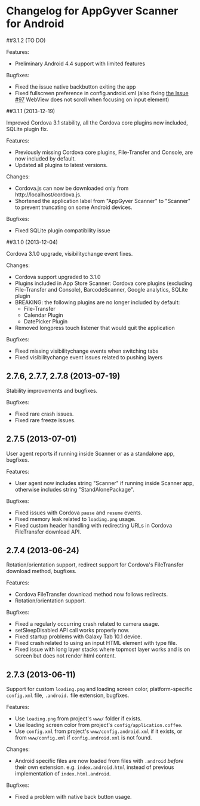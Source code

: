 # Changelog for AppGyver Scanner for Android

##3.1.2 (TO DO)

Features:
  - Preliminary Android 4.4 support with limited features

Bugfixes:
  - Fixed the issue native backbutton exiting the app
  - Fixed fullscreen preference in config.android.xml (also fixing [the Issue #97](https://github.com/AppGyver/scanner/issues/97) WebView does not scroll when focusing on input element)


##3.1.1 (2013-12-19)

Improved Cordova 3.1 stability, all the Cordova core plugins now included, SQLite plugin fix.

Features:

  - Previously missing Cordova core plugins, File-Transfer and Console, are now included by default.
  - Updated all plugins to latest versions.

Changes:
  - Cordova.js can now be downloaded only from http://localhost/cordova.js.
  - Shortened the application label from "AppGyver Scanner" to "Scanner" to prevent truncating on some Android devices.

Bugfixes:
  - Fixed SQLite plugin compatibility issue

##3.1.0 (2013-12-04)

Cordova 3.1.0 upgrade, visibilitychange event fixes.

Changes:
  - Cordova support upgraded to 3.1.0
  - Plugins included in App Store Scanner: Cordova core plugins (excluding File-Transfer and Console), BarcodeScanner, Google analytics, SQLite plugin
  - BREAKING: the following plugins are no longer included by default:
      - File-Transfer
      - Calendar Plugin
      - DatePicker Plugin
  - Removed longpress touch listener that would quit the application

Bugfixes:
  - Fixed missing visibilitychange events when switching tabs
  - Fixed visibilitychange event issues related to pushing layers

## 2.7.6, 2.7.7, 2.7.8 (2013-07-19)

Stability improvements and bugfixes.

Bugfixes:
  - Fixed rare crash issues.
  - Fixed rare freeze issues.

## 2.7.5 (2013-07-01)

User agent reports if running inside Scanner or as a standalone app, bugfixes.

Features:
  - User agent now includes string "Scanner" if running inside Scanner app, otherwise includes string "StandAlonePackage".

Bugfixes:
  - Fixed issues with Cordova `pause` and `resume` events.
  - Fixed memory leak related to `loading.png` usage.
  - Fixed custom header handling with redirecting URLs in Cordova FileTransfer download API.

## 2.7.4 (2013-06-24)

Rotation/orientation support, redirect support for Cordova's FileTransfer download method, bugfixes.

Features:
  - Cordova FileTransfer download method now follows redirects.
  - Rotation/orientation support.

Bugfixes:
  - Fixed a regularly occurring crash related to camera usage.
  - setSleepDisabled API call works properly now.
  - Fixed startup problems with Galaxy Tab 10.1 device.
  - Fixed crash related to using an input HTML element with type file.
  - Fixed issue with long layer stacks where topmost layer works and is on screen but does not render html content.

## 2.7.3 (2013-06-11)

Support for custom `loading.png` and loading screen color, platform-specific `config.xml` file, `.android.` file extension, bugfixes.

Features:
  - Use `loading.png` from project's `www/` folder if exists.
  - Use loading screen color from project's `config/application.coffee`.
  - Use `config.xml` from project's `www/config.android.xml` if it exists, or from `www/config.xml` if `config.android.xml` is not found.

Changes:
  - Android specific files are now loaded from files with `.android` _before_ their own extension. e.g. `index.android.html` instead of previous implementation of `index.html.android`.

Bugfixes:
  - Fixed a problem with native back button usage.